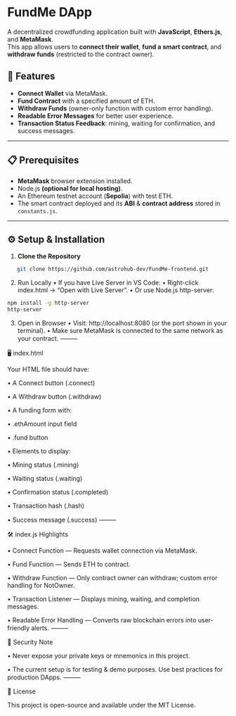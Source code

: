 # FundMe DApp

A decentralized crowdfunding application built with **JavaScript**, **Ethers.js**, and **MetaMask**.  
This app allows users to **connect their wallet**, **fund a smart contract**, and **withdraw funds** (restricted to the contract owner).

## 🚀 Features

-   **Connect Wallet** via MetaMask.
-   **Fund Contract** with a specified amount of ETH.
-   **Withdraw Funds** (owner-only function with custom error handling).
-   **Readable Error Messages** for better user experience.
-   **Transaction Status Feedback**: mining, waiting for confirmation, and success messages.

---

## 📋 Prerequisites

-   **MetaMask** browser extension installed.
-   Node.js **(optional for local hosting)**.
-   An Ethereum testnet account (**Sepolia**) with test ETH.
-   The smart contract deployed and its **ABI** & **contract address** stored in `constants.js`.

---

## ⚙️ Setup & Installation

1. **Clone the Repository**

```bash
   git clone https://github.com/astrohub-dev/FundMe-frontend.git
```

2. Run Locally
   • If you have Live Server in VS Code:
   • Right-click index.html → “Open with Live Server”.
   • Or use Node.js http-server:

```bash
npm install -g http-server
http-server
```

3. Open in Browser
   • Visit: http://localhost:8080 (or the port shown in your terminal).
   • Make sure MetaMask is connected to the same network as your contract.
   ⸻

🖥️ index.html

Your HTML file should have:

• A Connect button (.connect)

• A Withdraw button (.withdraw)

• A funding form with:

• .ethAmount input field

• .fund button

• Elements to display:

• Mining status (.mining)

• Waiting status (.waiting)

• Confirmation status (.completed)

• Transaction hash (.hash)

• Success message (.success)
⸻

🛠 index.js Highlights

• Connect Function — Requests wallet connection via MetaMask.

• Fund Function — Sends ETH to contract.

• Withdraw Function — Only contract owner can withdraw; custom error handling for NotOwner.

• Transaction Listener — Displays mining, waiting, and completion messages.

• Readable Error Handling — Converts raw blockchain errors into user-friendly alerts.
⸻

🔐 Security Note

• Never expose your private keys or mnemonics in this project.

• The current setup is for testing & demo purposes. Use best practices for production DApps.
⸻

📜 License

This project is open-source and available under the MIT License.
